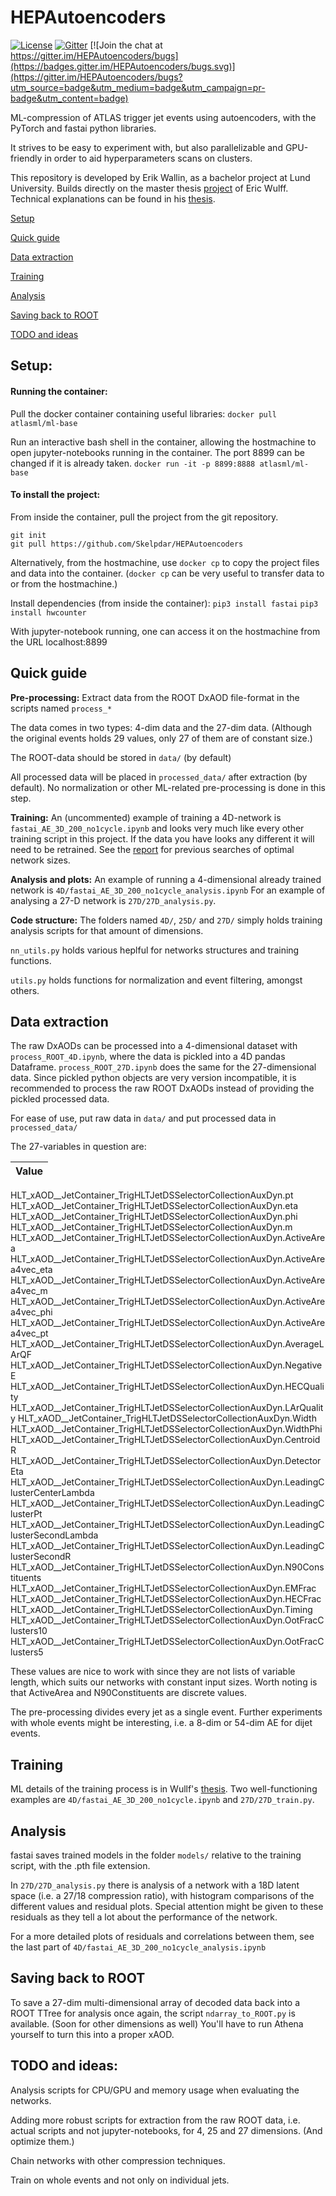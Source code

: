 # HEPAutoencoders
[![License](https://img.shields.io/badge/License-Apache%202.0-blue.svg)](http://www.apache.org/licenses/LICENSE-2.0)
[![Gitter](https://badges.gitter.im/HEPAutoencoders/community.svg)](https://gitter.im/HEPAutoencoders/community?utm_source=badge&utm_medium=badge&utm_campaign=pr-badge) [![Join the chat at https://gitter.im/HEPAutoencoders/bugs](https://badges.gitter.im/HEPAutoencoders/bugs.svg)](https://gitter.im/HEPAutoencoders/bugs?utm_source=badge&utm_medium=badge&utm_campaign=pr-badge&utm_content=badge)


ML-compression of ATLAS trigger jet events using autoencoders, with the PyTorch and fastai python libraries.

It strives to be easy to experiment with, but also parallelizable and GPU-friendly in order to aid hyperparameters scans on clusters.

This repository is developed by Erik Wallin, as a bachelor project at Lund University. Builds directly on the master thesis [project](https://github.com/erwulff/lth_thesis_project) of Eric Wulff. Technical explanations can be found in his [thesis](https://lup.lub.lu.se/student-papers/search/publication/9004751). 

[Setup](#setup)

[Quick guide](#quick-guide)

[Data extraction](#data-extraction)

[Training](#training)

[Analysis](#analysis)

[Saving back to ROOT](#saving-back-to-root)

[TODO and ideas](#todo-and-ideas)

## Setup:
#### Running the container:
Pull the docker container containing useful libraries:
`docker pull atlasml/ml-base`

Run an interactive bash shell in the container, allowing the hostmachine to open jupyter-notebooks running in the container. The port 8899 can be changed if it is already taken.
`docker run -it -p 8899:8888 atlasml/ml-base`

#### To install the project:

From inside the container, pull the project from the git repository.
```
git init
git pull https://github.com/Skelpdar/HEPAutoencoders
```

Alternatively, from the hostmachine, use `docker cp` to copy the project files and data into the container. (`docker cp` can be very useful to transfer data to or from the hostmachine.)

Install dependencies (from inside the container):
`pip3 install fastai`
`pip3 install hwcounter`

With jupyter-notebook running, one can access it on the hostmachine from the URL localhost:8899

## Quick guide
**Pre-processing:** Extract data from the ROOT DxAOD file-format in the scripts named `process_*`

The data comes in two types: 4-dim data and the 27-dim data. (Although the original events holds 29 values, only 27 of them are of constant size.)

The ROOT-data should be stored in `data/` (by default)

All processed data will be placed in `processed_data/` after extraction (by default). No normalization or other ML-related pre-processing is done in this step. 

**Training:** An (uncommented) example of training a 4D-network is `fastai_AE_3D_200_no1cycle.ipynb` and looks very much like every other training script in this project. If the data you have looks any different it will need to be retrained. See the [report](https://lup.lub.lu.se/student-papers/search/publication/9004751) for previous searches of optimal network sizes. 

**Analysis and plots:** An example of running a 4-dimensional already trained network is `4D/fastai_AE_3D_200_no1cycle_analysis.ipynb`
For an example of analysing a 27-D network is `27D/27D_analysis.py`.

**Code structure:** The folders named `4D/`, `25D/` and `27D/` simply holds training analysis scripts for that amount of dimensions. 

`nn_utils.py` holds various heplful for networks structures and training functions.

`utils.py` holds functions for normalization and event filtering, amongst others.

## Data extraction
The raw DxAODs can be processed into a 4-dimensional dataset with `process_ROOT_4D.ipynb`, where the data is pickled into a 4D pandas Dataframe. `process_ROOT_27D.ipynb`  does the same for the 27-dimensional data.
Since pickled python objects are very version incompatible, it is recommended to process the raw ROOT DxAODs instead of providing the pickled processed data. 

For ease of use, put raw data in `data/` and put processed data in `processed_data/`

The 27-variables in question are:

|Value|
|:---|
HLT_xAOD__JetContainer_TrigHLTJetDSSelectorCollectionAuxDyn.pt
HLT_xAOD__JetContainer_TrigHLTJetDSSelectorCollectionAuxDyn.eta
HLT_xAOD__JetContainer_TrigHLTJetDSSelectorCollectionAuxDyn.phi
HLT_xAOD__JetContainer_TrigHLTJetDSSelectorCollectionAuxDyn.m
HLT_xAOD__JetContainer_TrigHLTJetDSSelectorCollectionAuxDyn.ActiveArea
HLT_xAOD__JetContainer_TrigHLTJetDSSelectorCollectionAuxDyn.ActiveArea4vec_eta
HLT_xAOD__JetContainer_TrigHLTJetDSSelectorCollectionAuxDyn.ActiveArea4vec_m
HLT_xAOD__JetContainer_TrigHLTJetDSSelectorCollectionAuxDyn.ActiveArea4vec_phi
HLT_xAOD__JetContainer_TrigHLTJetDSSelectorCollectionAuxDyn.ActiveArea4vec_pt
HLT_xAOD__JetContainer_TrigHLTJetDSSelectorCollectionAuxDyn.AverageLArQF
HLT_xAOD__JetContainer_TrigHLTJetDSSelectorCollectionAuxDyn.NegativeE
HLT_xAOD__JetContainer_TrigHLTJetDSSelectorCollectionAuxDyn.HECQuality
HLT_xAOD__JetContainer_TrigHLTJetDSSelectorCollectionAuxDyn.LArQuality
HLT_xAOD__JetContainer_TrigHLTJetDSSelectorCollectionAuxDyn.Width
HLT_xAOD__JetContainer_TrigHLTJetDSSelectorCollectionAuxDyn.WidthPhi
HLT_xAOD__JetContainer_TrigHLTJetDSSelectorCollectionAuxDyn.CentroidR
HLT_xAOD__JetContainer_TrigHLTJetDSSelectorCollectionAuxDyn.DetectorEta
HLT_xAOD__JetContainer_TrigHLTJetDSSelectorCollectionAuxDyn.LeadingClusterCenterLambda
HLT_xAOD__JetContainer_TrigHLTJetDSSelectorCollectionAuxDyn.LeadingClusterPt
HLT_xAOD__JetContainer_TrigHLTJetDSSelectorCollectionAuxDyn.LeadingClusterSecondLambda
HLT_xAOD__JetContainer_TrigHLTJetDSSelectorCollectionAuxDyn.LeadingClusterSecondR
HLT_xAOD__JetContainer_TrigHLTJetDSSelectorCollectionAuxDyn.N90Constituents
HLT_xAOD__JetContainer_TrigHLTJetDSSelectorCollectionAuxDyn.EMFrac
HLT_xAOD__JetContainer_TrigHLTJetDSSelectorCollectionAuxDyn.HECFrac
HLT_xAOD__JetContainer_TrigHLTJetDSSelectorCollectionAuxDyn.Timing
HLT_xAOD__JetContainer_TrigHLTJetDSSelectorCollectionAuxDyn.OotFracClusters10
HLT_xAOD__JetContainer_TrigHLTJetDSSelectorCollectionAuxDyn.OotFracClusters5 

These values are nice to work with since they are not lists of variable length, which suits our networks with constant input sizes. Worth noting is that ActiveArea and N90Constituents are discrete values.

The pre-processing divides every jet as a single event. Further experiments with whole events might be interesting, i.e. a 8-dim or 54-dim AE for dijet events. 

## Training
ML details of the training process is in Wullf's [thesis](https://lup.lub.lu.se/student-papers/search/publication/9004751). Two well-functioning examples are `4D/fastai_AE_3D_200_no1cycle.ipynb` and `27D/27D_train.py`.

## Analysis
fastai saves trained models in the folder `models/` relative to the training script, with the .pth file extension. 

In `27D/27D_analysis.py` there is analysis of a network with a 18D latent space (i.e. a 27/18 compression ratio), with histogram comparisons of the different values and residual plots. Special attention might be given to these residuals as they tell a lot about the performance of the network.

For a more detailed plots of residuals and correlations between them, see the last part of `4D/fastai_AE_3D_200_no1cycle_analysis.ipynb`  

## Saving back to ROOT
To save a 27-dim multi-dimensional array of decoded data back into a ROOT TTree for analysis once again, the script `ndarray_to_ROOT.py` is available. (Soon for other dimensions as well) You'll have to run Athena yourself to turn this into a proper xAOD.

## TODO and ideas:
Analysis scripts for CPU/GPU and memory usage when evaluating the networks.

Adding more robust scripts for extraction from the raw ROOT data, i.e. actual scripts and not jupyter-notebooks, for 4, 25 and 27 dimensions. (And optimize them.)

Chain networks with other compression techniques. 

Train on whole events and not only on individual jets. 


